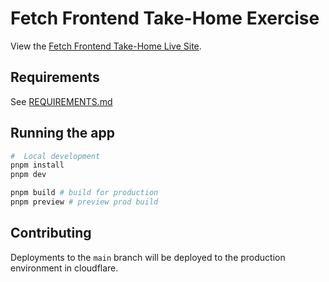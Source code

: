# Fetch Frontend Take-Home Exercise

View the [Fetch Frontend Take-Home Live Site](https://fetch-frontend-take-home.pages.dev).

## Requirements

See [REQUIREMENTS.md](REQUIREMENTS.md)

## Running the app

```bash
#  Local development
pnpm install
pnpm dev

pnpm build # build for production
pnpm preview # preview prod build
```

## Contributing

Deployments to the `main` branch will be deployed to the production environment in cloudflare.
